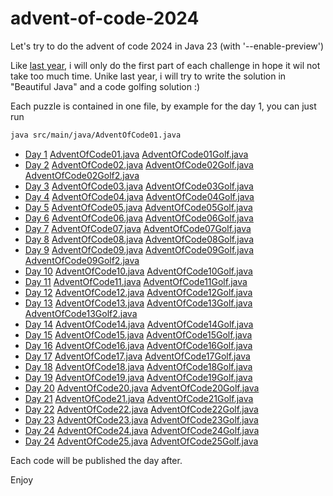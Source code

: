 # advent-of-code-2024
Let's try to do the advent of code 2024 in Java 23 (with '--enable-preview')

Like [last year](https://github.com/forax/advent-of-code-2023), i will only do the first part of each challenge in hope it wil not take too much time.
Unike last year, i will try to write the solution in "Beautiful Java" and a code golfing solution :) 

Each puzzle is contained in one file, by example for the day 1, you can just run
```bash
java src/main/java/AdventOfCode01.java
```

- [Day  1](https://adventofcode.com/2024/day/1) [AdventOfCode01.java](src/main/java/AdventOfCode01.java) [AdventOfCode01Golf.java](src/main/java/AdventOfCode01Golf.java)
- [Day  2](https://adventofcode.com/2024/day/2) [AdventOfCode02.java](src/main/java/AdventOfCode02.java) [AdventOfCode02Golf.java](src/main/java/AdventOfCode02Golf.java) [AdventOfCode02Golf2.java](src/main/java/AdventOfCode02Golf2.java)
- [Day  3](https://adventofcode.com/2024/day/3) [AdventOfCode03.java](src/main/java/AdventOfCode03.java) [AdventOfCode03Golf.java](src/main/java/AdventOfCode03Golf.java)
- [Day  4](https://adventofcode.com/2024/day/4) [AdventOfCode04.java](src/main/java/AdventOfCode04.java) [AdventOfCode04Golf.java](src/main/java/AdventOfCode04Golf.java)
- [Day  5](https://adventofcode.com/2024/day/5) [AdventOfCode05.java](src/main/java/AdventOfCode05.java) [AdventOfCode05Golf.java](src/main/java/AdventOfCode05Golf.java)
- [Day  6](https://adventofcode.com/2024/day/6) [AdventOfCode06.java](src/main/java/AdventOfCode06.java) [AdventOfCode06Golf.java](src/main/java/AdventOfCode06Golf.java)
- [Day  7](https://adventofcode.com/2024/day/7) [AdventOfCode07.java](src/main/java/AdventOfCode07.java) [AdventOfCode07Golf.java](src/main/java/AdventOfCode07Golf.java)
- [Day  8](https://adventofcode.com/2024/day/8) [AdventOfCode08.java](src/main/java/AdventOfCode08.java) [AdventOfCode08Golf.java](src/main/java/AdventOfCode08Golf.java)
- [Day  9](https://adventofcode.com/2024/day/9) [AdventOfCode09.java](src/main/java/AdventOfCode09.java) [AdventOfCode09Golf.java](src/main/java/AdventOfCode09Golf.java) [AdventOfCode09Golf2.java](src/main/java/AdventOfCode09Golf2.java)
- [Day 10](https://adventofcode.com/2024/day/10) [AdventOfCode10.java](src/main/java/AdventOfCode10.java) [AdventOfCode10Golf.java](src/main/java/AdventOfCode10Golf.java)
- [Day 11](https://adventofcode.com/2024/day/11) [AdventOfCode11.java](src/main/java/AdventOfCode11.java) [AdventOfCode11Golf.java](src/main/java/AdventOfCode11Golf.java)
- [Day 12](https://adventofcode.com/2024/day/12) [AdventOfCode12.java](src/main/java/AdventOfCode12.java) [AdventOfCode12Golf.java](src/main/java/AdventOfCode12Golf.java)
- [Day 13](https://adventofcode.com/2024/day/13) [AdventOfCode13.java](src/main/java/AdventOfCode13.java) [AdventOfCode13Golf.java](src/main/java/AdventOfCode13Golf.java) [AdventOfCode13Golf2.java](src/main/java/AdventOfCode13Golf2.java)
- [Day 14](https://adventofcode.com/2024/day/14) [AdventOfCode14.java](src/main/java/AdventOfCode14.java) [AdventOfCode14Golf.java](src/main/java/AdventOfCode14Golf.java)
- [Day 15](https://adventofcode.com/2024/day/15) [AdventOfCode15.java](src/main/java/AdventOfCode15.java) [AdventOfCode15Golf.java](src/main/java/AdventOfCode15Golf.java)
- [Day 16](https://adventofcode.com/2024/day/16) [AdventOfCode16.java](src/main/java/AdventOfCode16.java) [AdventOfCode16Golf.java](src/main/java/AdventOfCode16Golf.java)
- [Day 17](https://adventofcode.com/2024/day/17) [AdventOfCode17.java](src/main/java/AdventOfCode17.java) [AdventOfCode17Golf.java](src/main/java/AdventOfCode17Golf.java)
- [Day 18](https://adventofcode.com/2024/day/18) [AdventOfCode18.java](src/main/java/AdventOfCode18.java) [AdventOfCode18Golf.java](src/main/java/AdventOfCode18Golf.java)
- [Day 19](https://adventofcode.com/2024/day/19) [AdventOfCode19.java](src/main/java/AdventOfCode19.java) [AdventOfCode19Golf.java](src/main/java/AdventOfCode19Golf.java)
- [Day 20](https://adventofcode.com/2024/day/20) [AdventOfCode20.java](src/main/java/AdventOfCode20.java) [AdventOfCode20Golf.java](src/main/java/AdventOfCode20Golf.java)
- [Day 21](https://adventofcode.com/2024/day/21) [AdventOfCode21.java](src/main/java/AdventOfCode21.java) [AdventOfCode21Golf.java](src/main/java/AdventOfCode21Golf.java)
- [Day 22](https://adventofcode.com/2024/day/22) [AdventOfCode22.java](src/main/java/AdventOfCode22.java) [AdventOfCode22Golf.java](src/main/java/AdventOfCode22Golf.java)
- [Day 23](https://adventofcode.com/2024/day/23) [AdventOfCode23.java](src/main/java/AdventOfCode23.java) [AdventOfCode23Golf.java](src/main/java/AdventOfCode23Golf.java)
- [Day 24](https://adventofcode.com/2024/day/24) [AdventOfCode24.java](src/main/java/AdventOfCode24.java) [AdventOfCode24Golf.java](src/main/java/AdventOfCode24Golf.java)
- [Day 24](https://adventofcode.com/2024/day/25) [AdventOfCode25.java](src/main/java/AdventOfCode25.java) [AdventOfCode25Golf.java](src/main/java/AdventOfCode25Golf.java)

Each code will be published the day after.

Enjoy
